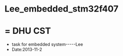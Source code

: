 #   Lee_embedded_stm32f407
=
          DHU  CST
=
* task for embedded system-----Lee
* Date:2013-11-2

